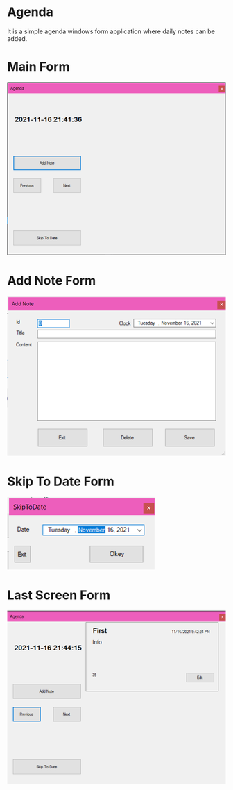 # Agenda
 It is a simple agenda windows form application where daily notes can be added.

# Main Form
![](Screenshots/mainForm.png)

# Add Note Form
![](Screenshots/addNoteForm.png)

# Skip To Date Form
![](Screenshots/skipToDateForm.png)

# Last Screen Form
![](Screenshots/lastScreenForm.png)

